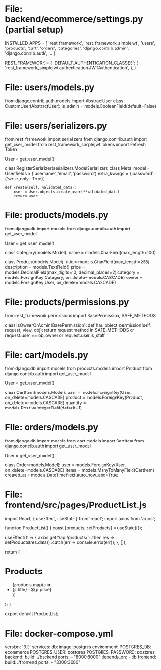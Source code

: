 # File: backend/ecommerce/settings.py (partial setup)
INSTALLED_APPS = [
    'rest_framework',
    'rest_framework_simplejwt',
    'users',
    'products',
    'cart',
    'orders',
    'categories',
    'django.contrib.admin',
    'django.contrib.auth',
    ...
]

REST_FRAMEWORK = {
    'DEFAULT_AUTHENTICATION_CLASSES': (
        'rest_framework_simplejwt.authentication.JWTAuthentication',
    ),
}

# File: users/models.py
from django.contrib.auth.models import AbstractUser
class CustomUser(AbstractUser):
    is_admin = models.BooleanField(default=False)

# File: users/serializers.py
from rest_framework import serializers
from django.contrib.auth import get_user_model
from rest_framework_simplejwt.tokens import Refresh  Token

User = get_user_model()

class RegisterSerializer(serializers.ModelSerializer):
    class Meta:
        model = User
        fields = ('username', 'email', 'password')
        extra_kwargs = {'password': {'write_only': True}}

    def create(self, validated_data):
        user = User.objects.create_user(**validated_data)
        return user

# File: products/models.py
from django.db import models
from django.contrib.auth import get_user_model

User = get_user_model()

class Category(models.Model):
    name = models.CharField(max_length=100)

class Product(models.Model):
    title = models.CharField(max_length=255)
    description = models.TextField()
    price = models.DecimalField(max_digits=10, decimal_places=2)
    category = models.ForeignKey(Category, on_delete=models.CASCADE)
    owner = models.ForeignKey(User, on_delete=models.CASCADE)

# File: products/permissions.py
from rest_framework.permissions import BasePermission, SAFE_METHODS

class IsOwnerOrAdmin(BasePermission):
    def has_object_permission(self, request, view, obj):
        return request.method in SAFE_METHODS or request.user == obj.owner or request.user.is_staff

# File: cart/models.py
from django.db import models
from products.models import Product
from django.contrib.auth import get_user_model

User = get_user_model()

class CartItem(models.Model):
    user = models.ForeignKey(User, on_delete=models.CASCADE)
    product = models.ForeignKey(Product, on_delete=models.CASCADE)
    quantity = models.PositiveIntegerField(default=1)

# File: orders/models.py
from django.db import models
from cart.models import CartItem
from django.contrib.auth import get_user_model

User = get_user_model()

class Order(models.Model):
    user = models.ForeignKey(User, on_delete=models.CASCADE)
    items = models.ManyToManyField(CartItem)
    created_at = models.DateTimeField(auto_now_add=True)

# File: frontend/src/pages/ProductList.js
import React, { useEffect, useState } from 'react';
import axios from 'axios';

function ProductList() {
  const [products, setProducts] = useState([]);

  useEffect(() => {
    axios.get('/api/products/')
      .then(res => setProducts(res.data))
      .catch(err => console.error(err));
  }, []);

  return (
    <div>
      <h1>Products</h1>
      <ul>
        {products.map(p => <li key={p.id}>{p.title} - ${p.price}</li>)}
      </ul>
    </div>
  );
}

export default ProductList;

# File: docker-compose.yml
version: '3.9'
services:
  db:
    image: postgres
    environment:
      POSTGRES_DB: ecommerce
      POSTGRES_USER: postgres
      POSTGRES_PASSWORD: postgres
  backend:
    build: ./backend
    ports:
      - "8000:8000"
    depends_on:
      - db
  frontend:
    build: ./frontend
    ports:
      - "3000:3000"
